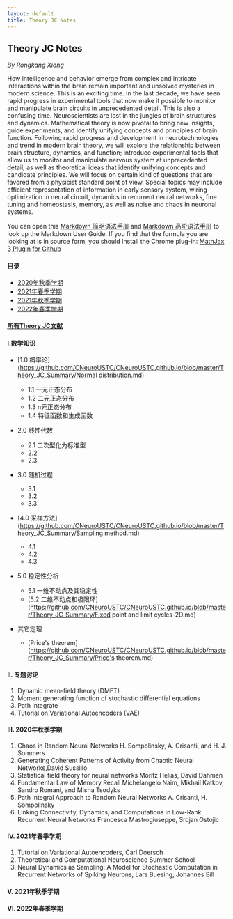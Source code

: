 ```yaml
---
layout: default
title: Theory JC Notes
---
```


## Theory JC Notes

*By Rongkang Xiong*

How intelligence and behavior emerge from complex and intricate interactions 
within the brain remain important and unsolved mysteries in modern science. 
This is an exciting time. In the last decade, we have seen rapid progress
in experimental tools that now make it possible to monitor and manipulate 
brain circuits in unprecedented detail. This is also a confusing time. 
Neuroscientists are lost in the jungles of brain structures and dynamics.
Mathematical theory is now pivotal to bring new insights, guide experiments, 
and identify unifying concepts and principles of brain function. 
Following rapid progress and development in neurotechnologies and trend in
modern brain theory, we will explore the relationship between brain structure, 
dynamics, and function; introduce experimental tools that allow us to monitor 
and manipulate nervous system at unprecedented detail; as well as theoretical 
ideas that identify unifying concepts and candidate principles. We will focus on
certain kind of questions that are favored from a physicist standard point of view. 
Special topics may include efficient representation of information in early sensory system, 
wiring optimization in neural circuit, dynamics in recurrent neural networks, 
fine tuning and homeostasis, memory, as well as noise and chaos in neuronal systems.

You can open this [Markdown 简明语法手册](https://www.zybuluo.com/mdeditor?url=https://www.zybuluo.com/static/editor/md-help.markdown)
and [Markdown 高阶语法手册](https://www.zybuluo.com/mdeditor?url=https://www.zybuluo.com/static/editor/md-help.markdown#cmd-markdown-%E9%AB%98%E9%98%B6%E8%AF%AD%E6%B3%95%E6%89%8B%E5%86%8C)
to look up the Markdown User Guide. 
If you find that the formula you are looking at is in source form, 
you should Install the Chrome plug-in: [MathJax 3 Plugin for Github](https://chrome.google.com/webstore/detail/mathjax-3-plugin-for-gith/peoghobgdhejhcmgoppjpjcidngdfkod")


#### **目录**
- [2020年秋季学期](#1)
- [2021年春季学期](#2)
- [2021年秋季学期](#3)
- [2022年春季学期](#4)

#### **[所有Theory JC文献](https://www.jianguoyun.com/p/DaSTMQoQm_iCChjyqZwE)**

#### **I.数学知识**
- [1.0 概率论](https://github.com/CNeuroUSTC/CNeuroUSTC.github.io/blob/master/Theory_JC_Summary/Normal distribution.md)
  - 1.1 一元正态分布
  - 1.2 二元正态分布
  - 1.3 n元正态分布
  - 1.4 特征函数和生成函数

- 2.0 线性代数
  - 2.1 二次型化为标准型
  - 2.2
  - 2.3


- 3.0 随机过程
  - 3.1
  - 3.2
  - 3.3

- [4.0 采样方法](https://github.com/CNeuroUSTC/CNeuroUSTC.github.io/blob/master/Theory_JC_Summary/Sampling method.md)
  - 4.1
  - 4.2
  - 4.3

- 5.0 稳定性分析
  - 5.1 一维不动点及其稳定性
  - [5.2 二维不动点和极限环](https://github.com/CNeuroUSTC/CNeuroUSTC.github.io/blob/master/Theory_JC_Summary/Fixed point and limit cycles-2D.md)

- 其它定理
  - [Price's theorem](https://github.com/CNeuroUSTC/CNeuroUSTC.github.io/blob/master/Theory_JC_Summary/Price's theorem.md)


#### **II. 专题讨论**

1. Dynamic mean-field theory (DMFT)
2. Moment generating function of stochastic differential equations
3. Path Integrate
4. Tutorial on Variational Autoencoders (VAE)

<h4 id="1"><b>III. 2020年秋季学期</b></h4>

1. Chaos in Random Neural Networks H. Sompolinsky, A. Crisanti, and H. J. Sommers
2. Generating Coherent Patterns of Activity from Chaotic Neural Networks,David Sussillo
3. Statistical field theory for neural networks Moritz Helias, David Dahmen
4. Fundamental Law of Memory Recall Michelangelo Naim, Mikhail Katkov, Sandro Romani, and  Misha Tsodyks
5. Path Integral Approach to Random Neural Networks A. Crisanti, H. Sompolinsky
6. Linking Connectivity, Dynamics, and Computations in Low-Rank Recurrent Neural Networks Francesca Mastrogiuseppe, Srdjan Ostojic

<h4 id="2"><b>IV. 2021年春季学期</b></h4>

1. Tutorial on Variational Autoencoders, Carl Doersch
2. Theoretical and Computational Neuroscience Summer School
3. Neural Dynamics as Sampling: A Model for Stochastic Computation in Recurrent Networks of Spiking Neurons, Lars Buesing, Johannes Bill

<h4 id="3"><b>V. 2021年秋季学期</b></h4>

<h4 id="4"><b>VI. 2022年春季学期</b></h4>
